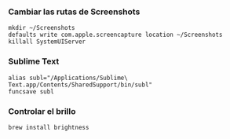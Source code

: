 ### Cambiar las rutas de Screenshots

```
mkdir ~/Screenshots
defaults write com.apple.screencapture location ~/Screenshots
killall SystemUIServer
```

### Sublime Text
```
alias subl="/Applications/Sublime\ Text.app/Contents/SharedSupport/bin/subl"
funcsave subl
```
### Controlar el brillo
```
brew install brightness
```